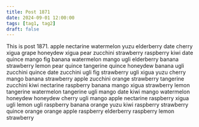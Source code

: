 ```yaml
---
title: Post 1871
date: 2024-09-01 12:00:00
tags: [tag1, tag2]
draft: false
---
```

This is post 1871.
apple
nectarine
watermelon
yuzu
elderberry
date
cherry
xigua
grape
honeydew
xigua
pear
zucchini
strawberry
raspberry
kiwi
date
quince
mango
fig
banana
watermelon
mango
ugli
elderberry
banana
strawberry
lemon
pear
quince
tangerine
quince
honeydew
banana
ugli
zucchini
quince
date
zucchini
ugli
fig
strawberry
ugli
xigua
yuzu
cherry
mango
banana
strawberry
apple
zucchini
orange
strawberry
tangerine
zucchini
kiwi
nectarine
raspberry
banana
mango
xigua
strawberry
lemon
tangerine
watermelon
tangerine
ugli
mango
date
kiwi
mango
watermelon
honeydew
honeydew
cherry
ugli
mango
apple
nectarine
raspberry
xigua
ugli
lemon
ugli
raspberry
banana
orange
yuzu
kiwi
raspberry
strawberry
quince
orange
orange
apple
raspberry
elderberry
raspberry
lemon
strawberry
